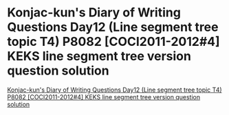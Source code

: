 # Konjac-kun's Diary of Writing Questions Day12 (Line segment tree topic T4) P8082 [COCI2011-2012#4] KEKS line segment tree version question solution
[Konjac-kun's Diary of Writing Questions Day12 (Line segment tree topic T4) P8082 [COCI2011-2012#4] KEKS line segment tree version question solution](https://aiwithcloud.com/2022/09/16/konjac_kuns_diary_of_writing_questions_day12_line_segment_tree_topic_t4_p8082_coci2011_20124_keks_line_segment_tree_version_question_solution/)
